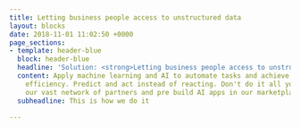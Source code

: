 ```yaml
---
title: Letting business people access to unstructured data
layout: blocks
date: 2018-11-01 11:02:50 +0000
page_sections:
- template: header-blue
  block: header-blue
  headline: 'Solution: <strong>Letting business people access to unstructured data</strong>'
  content: Apply machine learning and AI to automate tasks and achieve better operational
    efficiency. Predict and act instead of reacting. Don't do it all yourselve. Use
    our vast network of partners and pre build AI apps in our marketplace.
  subheadline: This is how we do it

---
```

